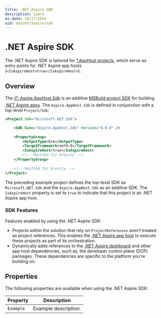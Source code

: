 ```yaml
---
title: .NET Aspire SDK
description: Learn
ms.date: 10/17/2024
uid: dotnet/aspire/sdk
---
```


# .NET Aspire SDK

The .NET Aspire SDK is tailored for [_*.AppHost_ projects](app-host-overview.md), which serve as entry points for .NET Aspire app hosts (`<IsAspireHost>true</IsAspireHost>`).

## Overview

The [📦 Aspire.AppHost.Sdk](https://www.nuget.org/packages/Aspire.AppHost.Sdk) is an additive [MSBuild project SDK](/visualstudio/msbuild/how-to-use-project-sdk) for building [.NET Aspire apps](../index.yml). The `Aspire.AppHost.Sdk` is defined in conjunction with a top-level `Project/Sdk`:

```xml
<Project Sdk="Microsoft.NET.Sdk">

    <Sdk Name="Aspire.AppHost.Sdk" Version="9.0.0" />
    
    <PropertyGroup>
        <OutputType>Exe</OutputType>
        <TargetFramework>net9.0</TargetFramework>
        <IsAspireHost>true</IsAspireHost>
        <!-- Omitted for brevity -->
    </PropertyGroup>
    
    <!-- Omitted for brevity -->
</Project>
```

The preceding example project defines the top-level SDK as `Microsoft.NET.Sdk` and the `Aspire.AppHost.Sdk` as an additive SDK. The `IsAspireHost` property is set to `true` to indicate that this project is an .NET Aspire app host.

### SDK Features

Features enabled by using the .NET Aspire SDK:

- Projects within the solution that rely on `ProjectReferences` aren't treated as project references. This enables the [.NET Aspire app host](app-host-overview.md) to execute these projects as part of its orchestration.
- Dynamically adds references to the [.NET Aspire dashboard](dashboard/overview.md) and other app host dependencies, such as, the developer control plane (DCP) packages. These dependencies are specific to the platform you're building on.

## Properties

The following properties are available when using the .NET Aspire SDK:

| Property  | Description          |
|-----------|----------------------|
| `Example` | Example description. |
